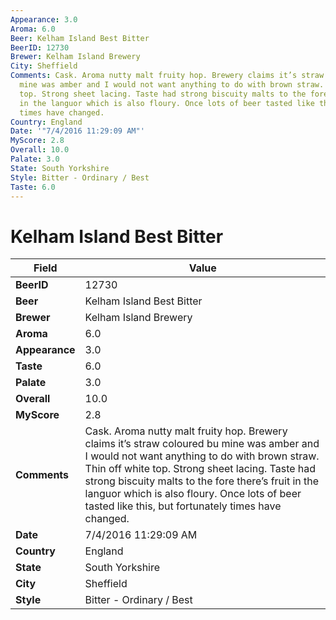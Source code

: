```yaml
---
Appearance: 3.0
Aroma: 6.0
Beer: Kelham Island Best Bitter
BeerID: 12730
Brewer: Kelham Island Brewery
City: Sheffield
Comments: Cask. Aroma nutty malt fruity hop. Brewery claims it’s straw coloured bu
  mine was amber and I would not want anything to do with brown straw. Thin off white
  top. Strong sheet lacing. Taste had strong biscuity malts to the fore there’s fruit
  in the languor which is also floury. Once lots of beer tasted like this, but fortunately
  times have changed.
Country: England
Date: '"7/4/2016 11:29:09 AM"'
MyScore: 2.8
Overall: 10.0
Palate: 3.0
State: South Yorkshire
Style: Bitter - Ordinary / Best
Taste: 6.0
---
```


# Kelham Island Best Bitter

| Field         | Value |
|---------------|-------|
| **BeerID** | 12730 |
| **Beer** | Kelham Island Best Bitter |
| **Brewer** | Kelham Island Brewery |
| **Aroma** | 6.0 |
| **Appearance** | 3.0 |
| **Taste** | 6.0 |
| **Palate** | 3.0 |
| **Overall** | 10.0 |
| **MyScore** | 2.8 |
| **Comments** | Cask. Aroma nutty malt fruity hop. Brewery claims it’s straw coloured bu mine was amber and I would not want anything to do with brown straw. Thin off white top. Strong sheet lacing. Taste had strong biscuity malts to the fore there’s fruit in the languor which is also floury. Once lots of beer tasted like this, but fortunately times have changed. |
| **Date** | 7/4/2016 11:29:09 AM |
| **Country** | England |
| **State** | South Yorkshire |
| **City** | Sheffield |
| **Style** | Bitter - Ordinary / Best |
